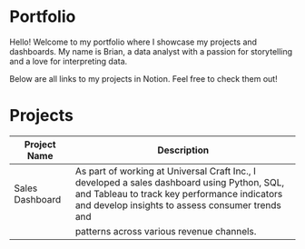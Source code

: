# Portfolio
Hello! Welcome to my portfolio where I showcase my projects and dashboards. 
My name is Brian, a data analyst with a passion for storytelling and a love for interpreting data. 

Below are all links to my projects in Notion. Feel free to check them out!

# Projects
|Project Name   |Description|
|---------------|-----------|
|Sales Dashboard|As part of working at Universal Craft Inc., I developed a sales dashboard using Python, SQL, and Tableau to track key performance indicators and develop insights to assess consumer trends and   
|               |patterns across various revenue channels.|



